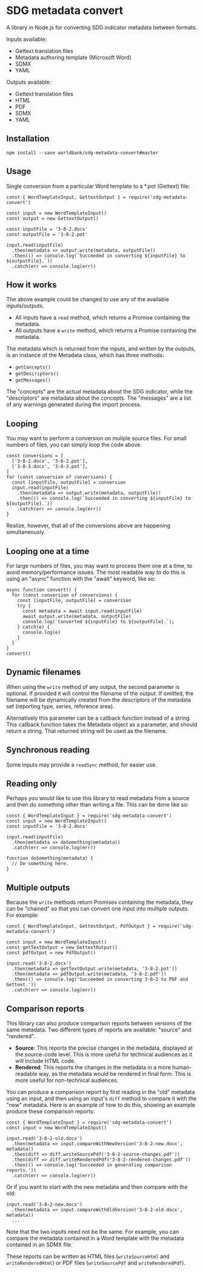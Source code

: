 # SDG metadata convert

A library in Node.js for converting SDG indicator metadata between formats.

Inputs available:

* Gettext translation files
* Metadata authoring template (Microsoft Word)
* SDMX
* YAML

Outputs available:

* Gettext translation files
* HTML
* PDF
* SDMX
* YAML

## Installation

```
npm install --save worldbank/sdg-metadata-convert#master
```

## Usage

Single conversion from a particular Word template to a *.pot (Gettext) file:

```
const { WordTemplateInput, GettextOutput } = require('sdg-metadata-convert')

const input = new WordTemplateInput()
const output = new GettextOutput()

const inputFile = '3-8-2.docx'
const outputFile = '3-8-2.pot'

input.read(inputFile)
  .then(metadata => output.write(metadata, outputFile))
  .then(() => console.log(`Succeeded in converting ${inputFile} to ${outputFile}.`))
  .catch(err => console.log(err))
```

## How it works

The above example could be changed to use any of the available inputs/outputs.

* All inputs have a `read` method, which returns a Promise containing the metadata.
* All outputs have a `write` method, which returns a Promise containing the metadata.

The metadata which is returned from the inputs, and written by the outputs, is an instance of the Metadata class, which has three methods:

* `getConcepts()`
* `getDescriptors()`
* `getMessages()`

The "concepts" are the actual metadata about the SDG indicator, while the "descriptors" are metadata about the concepts. The "messages" are a list of any warnings generated during the import process.

## Looping

You may want to perform a conversion on muliple source files. For small numbers of files, you can simply loop the code above.

```
const conversions = [
  ['3-8-2.docx', '3-8-2.pot'],
  ['3-8-3.docx', '3-8-3.pot'],
]
for (const conversion of conversions) {
  const [inputFile, outputFile] = conversion
  input.read(inputFile)
    .then(metadata => output.write(metadata, outputFile))
    .then(() => console.log(`Succeeded in converting ${inputFile} to ${outputFile}.`))
    .catch(err => console.log(err))
}
```

Realize, however, that all of the conversions above are happening simultaneously.

## Looping one at a time

For large numbers of files, you may want to process them one at a time, to avoid memory/performance issues. The most readable way to do this is using an "async" function with the "await" keyword, like so:

```
async function convert() {
  for (const conversion of conversions) {
    const [inputFile, outputFile] = conversion
    try {
      const metadata = await input.read(inputFile)
      await output.write(metadata, outputFile)
      console.log(`Converted ${inputFile} to ${outputFile}.`);
    } catch(e) {
      console.log(e)
    }
  }
}
convert()
```

## Dynamic filenames

When using the `write` method of any output, the second parameter is optional. If provided it will control the filename of the output. If omitted, the filename will be dynamically created from the descriptors of the metadata set (reporting type, series, reference area).

Alternatively this parameter can be a callback function instead of a string. This callback function takes the Metadata object as a parameter, and should return a string. That returned string will be used as the filename.

## Synchronous reading

Some inputs may provide a `readSync` method, for easier use.

## Reading only

Perhaps you would like to use this library to read metadata from a source and then do something other than writing a file. This can be done like so:

```
const { WordTemplateInput } = require('sdg-metadata-convert')
const input = new WordTemplateInput()
const inputFile = '3-8-2.docx'

input.read(inputFile)
  .then(metadata => doSomething(metadata))
  .catch(err => console.log(err))

function doSomething(metadata) {
  // Do something here.
}
```

## Multiple outputs

Because the `write` methods return Promises containing the metadata, they can be "chained" so that you can convert one input into multiple outputs. For example:

```
const { WordTemplateInput, GettextOutput, PdfOutput } = require('sdg-metadata-convert')

const input = new WordTemplateInput()
const getTextOutput = new GettextOutput()
const pdfOutput = new PdfOutput()

input.read('3-8-2.docx')
  .then(metadata => getTextOutput.write(metadata, '3-8-2.pot'))
  .then(metadata => pdfOutput.write(metadata, '3-8-2.pdf'))
  .then(() => console.log('Succeeded in converting 3-8-2 to PDF and Gettext.'))
  .catch(err => console.log(err))
```

## Comparison reports

This library can also produce comparison reports between versions of the same metadata. Two different types of reports are available: "source" and "rendered".

* **Source**: This reports the precise changes in the metadata, displayed at the source-code level. This is more useful for technical audiences as it will include HTML code.
* **Rendered**: This reports the changes in the metadata in a more human-readable way, as the metadata would be rendered in final form. This is more useful for non-technical audiences.

You can produce a comparison report by first reading in the "old" metadata using an input, and then using an input's `diff` method to compare it with the "new" metadata. Here is an example of how to do this, showing an example produce these comparison reports:

```
const { WordTemplateInput } = require('sdg-metadata-convert')
const input = new WordTemplateInput()

input.read('3-8-2-old.docx')
  .then(metadata => input.compareWithNewVersion('3-8-2-new.docx', metadata))
  .then(diff => diff.writeSourcePdf('3-8-2-source-changes.pdf'))
  .then(diff => diff.writeRenderedPdf('3-8-2-rendered-changes.pdf'))
  .then(() => console.log('Succeeded in generating comparison reports.'))
  .catch(err => console.log(err))
```

Or if you want to start with the new metadata and then compare with the old:

```
input.read('3-8-2-new.docx')
  .then(metadata => input.compareWithOldVersion('3-8-2-old.docx', metadata))
  ...
```

Note that the two inputs need not be the same. For example, you can compare the metadata contained in a Word template with the metadata contained in an SDMX file.

These reports can be written as HTML files (`writeSourceHtml` and `writeRenderedHtml`) or PDF files (`writeSourcePdf` and `writeRenderedPdf`).
